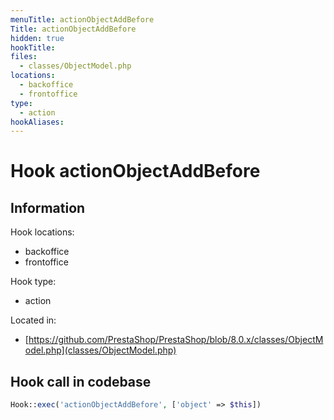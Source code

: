 ```yaml
---
menuTitle: actionObjectAddBefore
Title: actionObjectAddBefore
hidden: true
hookTitle: 
files:
  - classes/ObjectModel.php
locations:
  - backoffice
  - frontoffice
type:
  - action
hookAliases:
---
```


# Hook actionObjectAddBefore

## Information

Hook locations: 
  - backoffice
  - frontoffice

Hook type: 
  - action

Located in: 
  - [https://github.com/PrestaShop/PrestaShop/blob/8.0.x/classes/ObjectModel.php](classes/ObjectModel.php)

## Hook call in codebase

```php
Hook::exec('actionObjectAddBefore', ['object' => $this])
```